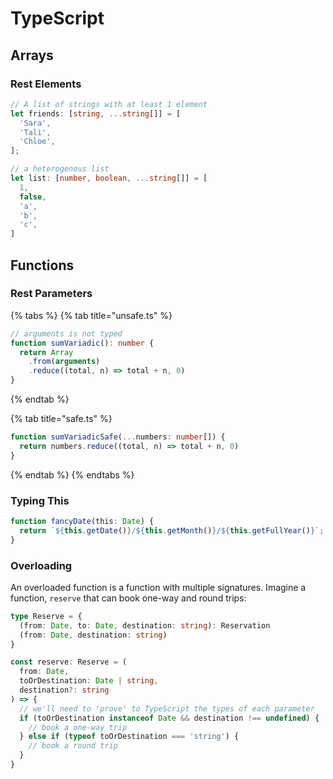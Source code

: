 # TypeScript

## Arrays

### Rest Elements

```typescript
// A list of strings with at least 1 element
let friends: [string, ...string[]] = [
  'Sara',
  'Tali',
  'Chloe',
];

// a heterogenous list
let list: [number, boolean, ...string[]] = [
  1,
  false,
  'a',
  'b',
  'c',
]
```

## Functions

### Rest Parameters

{% tabs %}
{% tab title="unsafe.ts" %}
```typescript
// arguments is not typed
function sumVariadic(): number {
  return Array
    .from(arguments)
    .reduce((total, n) => total + n, 0)
}
```
{% endtab %}

{% tab title="safe.ts" %}
```typescript
function sumVariadicSafe(...numbers: number[]) {
  return numbers.reduce((total, n) => total + n, 0)
}
```
{% endtab %}
{% endtabs %}

### Typing This

```typescript
function fancyDate(this: Date) {
  return `${this.getDate()}/${this.getMonth()}/${this.getFullYear()}`;
}
```

### Overloading

An overloaded function is a function with multiple signatures. Imagine a function, `reserve` that can book one-way and round trips:

```typescript
type Reserve = {
  (from: Date, to: Date, destination: string): Reservation
  (from: Date, destination: string)
}

const reserve: Reserve = (
  from: Date,
  toOrDestination: Date | string,
  destination?: string
) => {
  // we'll need to 'prove' to TypeScript the types of each parameter
  if (toOrDestination instanceof Date && destination !== undefined) {
    // book a one-way trip
  } else if (typeof toOrDestination === 'string') {
    // book a round trip
  }
}
```

